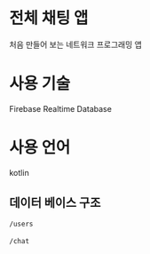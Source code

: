 # 전체 채팅 앱
처음 만들어 보는 네트워크 프로그래밍 앱

# 사용 기술
Firebase Realtime Database

# 사용 언어
kotlin

## 데이터 베이스 구조
```/users```
<br><br>
```/chat```
